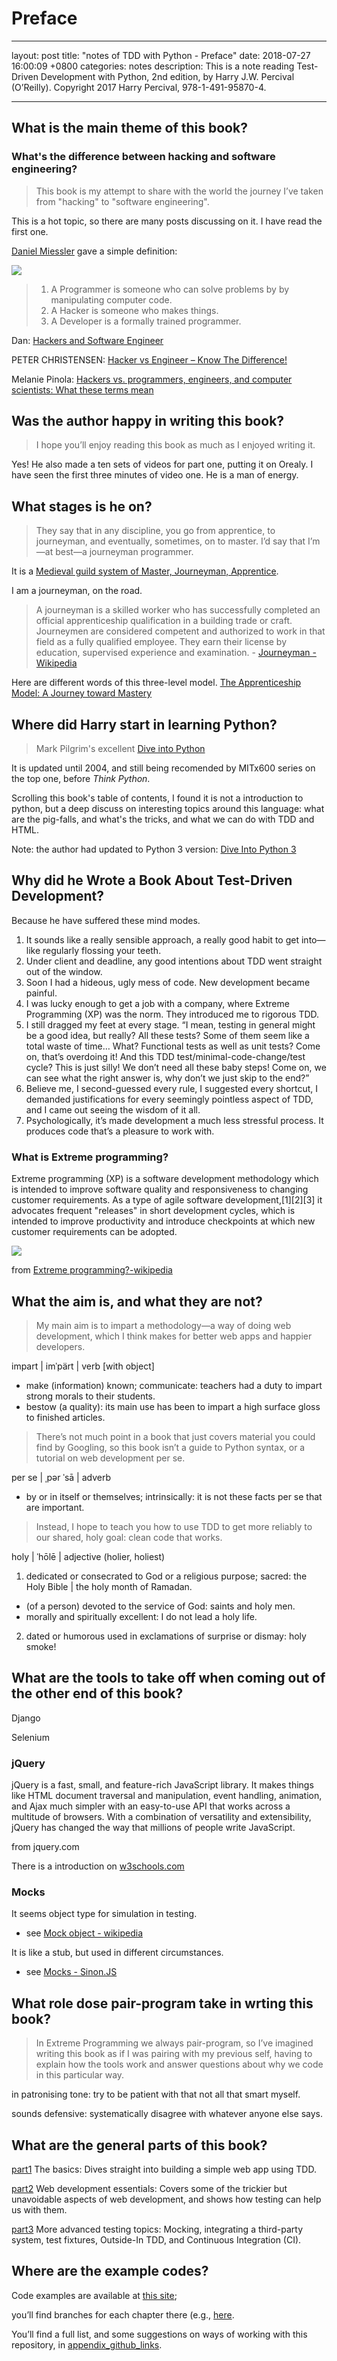 # Preface

---

layout: post
title:  "notes of TDD with Python - Preface"
date: 2018-07-27 16:00:09 +0800
categories: notes
description: This is a note reading Test-Driven Development with Python, 2nd edition, by Harry J.W. Percival (O’Reilly). Copyright 2017 Harry Percival, 978-1-491-95870-4. 

---

## What is the main theme of this book?

### What's the difference between hacking and software engineering?

> This book is my attempt to share with the world the journey I’ve taken from "hacking" to "software engineering". 

This is a hot topic, so there are many posts discussing on it. I have read the first one. 

[Daniel Miessler](https://danielmiessler.com/study/programmer_hacker_developer/) gave a simple definition:

![](https://danielmiessler.com/images/DeveloperHackerProgrammer-e1464829544285.png)

> 1. A Programmer is someone who can solve problems by by manipulating computer code. 
> 2. A Hacker is someone who makes things. 
> 3. A Developer is a formally trained programmer. 

Dan:
[Hackers and Software Engineer](https://dandreamsofcoding.com/2013/09/16/hackers-and-software-engineers/)

PETER CHRISTENSEN:
[Hacker vs Engineer – Know The Difference!](http://pchristensen.com/blog/articles/hacker-vs-engineer-know-the-difference/)

Melanie Pinola:
[Hackers vs. programmers, engineers, and computer scientists: What these terms mean](https://www.itworld.com/article/2975749/development/hackers-vs-programmers-engineers-and-computer-scientists-what-these-terms-mean.html)


## Was the author happy in writing this book?

> I hope you’ll enjoy reading this book as much as I enjoyed writing it.

Yes! He also made a ten sets of videos for part one, putting it on Orealy. I have seen the first three minutes of video one. He is a man of energy.


## What stages is he on?

> They say that in any discipline, you go from apprentice, to journeyman, and eventually, sometimes, on to master. I’d say that I’m—​at best—​a journeyman programmer.

It is a [Medieval guild system of Master, Journeyman, Apprentice](http://www.e-budo.com/forum/showthread.php?22967-Master-Journeyman-Apprentice).

I am a journeyman, on the road.

> A journeyman is a skilled worker who has successfully completed an official apprenticeship qualification in a building trade or craft. Journeymen are considered competent and authorized to work in that field as a fully qualified employee. They earn their license by education, supervised experience and examination. - [Journeyman - Wikipedia](https://en.wikipedia.org/wiki/Journeyman)

Here are different words of this three-level model.
[The Apprenticeship Model: A Journey toward Mastery](https://www.classicalu.com/the-apprenticeship-model-three-levels-to-mastery/)


## Where did Harry start in learning Python?

> Mark Pilgrim's excellent [Dive into Python](http://www.diveintopython.net/toc/index.html)

It is updated until 2004, and still being recomended by MITx600 series on the top one, before *Think Python*.

Scrolling this book's table of contents, I found it is not a introduction to python, but a deep discuss on interesting topics around this language: what are the pig-falls, and what's the tricks, and what we can do with TDD and HTML.

Note: the author had updated to Python 3 version: [Dive Into Python 3](http://www.diveintopython3.net/)


## Why did he Wrote a Book About Test-Driven Development?

Because he have suffered these mind modes.

1. It sounds like a really sensible approach, a really good habit to get into—​like regularly flossing your teeth.
2. Under client and deadline, any good intentions about TDD went straight out of the window.
3. Soon I had a hideous, ugly mess of code. New development became painful.
4. I was lucky enough to get a job with a company, where Extreme Programming (XP) was the norm. They introduced me to rigorous TDD.
5. I still dragged my feet at every stage. “I mean, testing in general might be a good idea, but really? All these tests? Some of them seem like a total waste of time…​ What? Functional tests as well as unit tests? Come on, that’s overdoing it! And this TDD test/minimal-code-change/test cycle? This is just silly! We don’t need all these baby steps! Come on, we can see what the right answer is, why don’t we just skip to the end?”
6. Believe me, I second-guessed every rule, I suggested every shortcut, I demanded justifications for every seemingly pointless aspect of TDD, and I came out seeing the wisdom of it all.
7. Psychologically, it’s made development a much less stressful process. It produces code that’s a pleasure to work with.

### What is Extreme programming?

Extreme programming (XP) is a software development methodology which is intended to improve software quality and responsiveness to changing customer requirements. As a type of agile software development,[1][2][3] it advocates frequent "releases" in short development cycles, which is intended to improve productivity and introduce checkpoints at which new customer requirements can be adopted.

![](https://upload.wikimedia.org/wikipedia/commons/thumb/8/84/Extreme_Programming.svg/734px-Extreme_Programming.svg.png)

from [Extreme programming?-wikipedia](https://en.wikipedia.org/wiki/Extreme_programming)

## What the aim is, and what they are not?

> My main aim is to impart a methodology—​a way of doing web development, which I think makes for better web apps and happier developers. 

impart | imˈpärt |
verb [with object]
- make (information) known; communicate: teachers had a duty to impart strong morals to their students.
- bestow (a quality): its main use has been to impart a high surface gloss to finished articles.

> There’s not much point in a book that just covers material you could find by Googling, so this book isn’t a guide to Python syntax, or a tutorial on web development per se. 

per se | ˌpər ˈsā |
adverb
- by or in itself or themselves; intrinsically: it is not these facts per se that are important.

> Instead, I hope to teach you how to use TDD to get more reliably to our shared, holy goal: clean code that works.

holy | ˈhōlē |
adjective (holier, holiest)
1. dedicated or consecrated to God or a religious purpose; sacred: the Holy Bible | the holy month of Ramadan.
- (of a person) devoted to the service of God: saints and holy men.
- morally and spiritually excellent: I do not lead a holy life.
2. dated or humorous used in exclamations of surprise or dismay: holy smoke!


## What are the tools to take off when coming out of the other end of this book?

Django

Selenium

### jQuery

jQuery is a fast, small, and feature-rich JavaScript library. It makes things like HTML document traversal and manipulation, event handling, animation, and Ajax much simpler with an easy-to-use API that works across a multitude of browsers. With a combination of versatility and extensibility, jQuery has changed the way that millions of people write JavaScript.

from jquery.com

There is a introduction on [w3schools.com](https://www.w3schools.com/jquery/default.asp)

### Mocks

It seems object type for simulation in testing.
- see [Mock object - wikipedia](https://en.wikipedia.org/wiki/Mock_object)

It is like a stub, but used in different circumstances. 
- see [Mocks - Sinon.JS](http://sinonjs.org/releases/v6.1.0/mocks/)


## What role dose pair-program take in wrting this book?

> In Extreme Programming we always pair-program, so I’ve imagined writing this book as if I was pairing with my previous self, having to explain how the tools work and answer questions about why we code in this particular way.

in patronising tone: try to be patient with that not all that smart myself.
 
sounds defensive: systematically disagree with whatever anyone else says.


## What are the general parts of this book?

[part1](https://www.obeythetestinggoat.com/book/part1.harry.html) The basics: Dives straight into building a simple web app using TDD.
 
[part2](https://www.obeythetestinggoat.com/book/part2.harry.html) Web development essentials: Covers some of the trickier but unavoidable aspects of web development, and shows how testing can help us with them.

[part3](https://www.obeythetestinggoat.com/book/part3.harry.html) More advanced testing topics: Mocking, integrating a third-party system, test fixtures, Outside-In TDD, and Continuous Integration (CI).


## Where are the example codes?

Code examples are available at [this site](https://github.com/hjwp/book-example/); 

you’ll find branches for each chapter there (e.g., [here](https://github.com/hjwp/book-example/tree/chapter_unit_test_first_view). 

You’ll find a full list, and some suggestions on ways of working with this repository, in [appendix_github_links](https://www.obeythetestinggoat.com/book/appendix_github_links.html).


